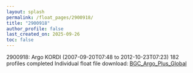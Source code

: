 ```yaml
---
layout: splash
permalink: /float_pages/2900918/
title: "2900918"
author_profile: false
last_created_on: 2025-09-26
toc: false
---
```

 
2900918: Argo KORDI (2007-09-20T07:48 to 2012-10-23T07:23)
182 profiles completed
Individual float file download: [BGC_Argo_Plus_Global](https://ftp.soest.hawaii.edu/bgc_argo_plus/Individual_Floats/outliers_removed/2900918_Sprof_processed.nc)

